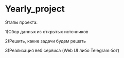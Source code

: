 # Yearly_project

 Этапы проекта:
 
 1)Сбор данных из открытых источников
 
 2)Решить, какие задачи будем решать
 
 3)Реализация веб сервиса (Web UI либо Telegram бот)
